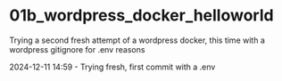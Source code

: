 # 01b_wordpress_docker_helloworld
Trying a second fresh attempt of a wordpress docker, this time with a wordpress gitignore for .env reasons

2024-12-11 14:59 - Trying fresh, first commit with a .env